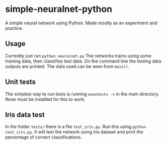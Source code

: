 # simple-neuralnet-python

A simple neural network using Python. Made mostly as an experiment and practice.

## Usage

Currently just run `python neuralnet.py` The networks trains using some training data, then classifies test data. On the command line the testing data outputs are printed. The data used can be seen from `main()`.

## Unit tests
The simplest way to run tests is running `nosetests -v` in the main directory. Nose must be installed for this to work.

## Iris data test
In the folder `tests/` there is a file `test_iris.py`. Run this using `python test_iris.py`. It will test the network using Iris dataset and print the percentage of correct classifications.
